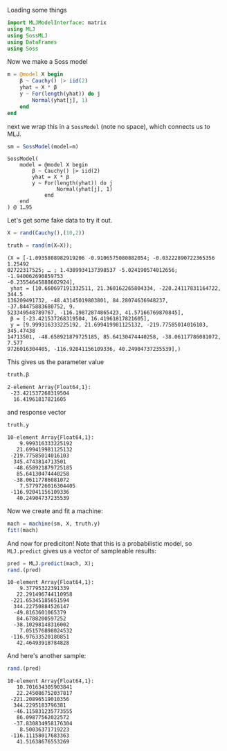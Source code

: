 Loading some things

````julia
import MLJModelInterface: matrix
using MLJ
using SossMLJ
using DataFrames
using Soss
````





Now we make a Soss model

````julia
m = @model X begin
    β ~ Cauchy() |> iid(2)
    yhat = X * β
    y ~ For(length(yhat)) do j
        Normal(yhat[j], 1)
    end
end
````





next we wrap this in a `SossModel` (note no space), which connects us to MLJ.

````julia
sm = SossModel(model=m)
````


````
SossModel(
    model = @model X begin
        β ~ Cauchy() |> iid(2)
        yhat = X * β
        y ~ For(length(yhat)) do j
                Normal(yhat[j], 1)
            end
    end
) @ 1…95
````





Let's get some fake data to try it out.

````julia
X = rand(Cauchy(),(10,2))

truth = rand(m(X=X));
````


````
(X = [-1.0935808982919206 -0.9106575080882054; -0.03222890722365356 1.25492
02722317525; … ; 1.4389934137398537 -5.024190574012656; -1.940062690859753 
-0.23554645888602924],
 yhat = [10.660697191332511, 21.360162265804334, -220.24117831164722, 344.5
136209491732, -48.43145019803801, 84.28074636948237, -37.84475883680752, 9.
523349548789767, -116.19872874865423, 41.57166769870845],
 β = [-23.421537268319504, 16.41961817821605],
 y = [9.999316333225192, 21.699419981125132, -219.77585014016103, 345.47438
14713501, -48.658921879725185, 85.64130474440258, -38.06117786081072, 7.577
9726016304405, -116.92041156109336, 40.24904737235539],)
````





This gives us the parameter value

````julia
truth.β
````


````
2-element Array{Float64,1}:
 -23.421537268319504
  16.41961817821605
````





and response vector

````julia
truth.y
````


````
10-element Array{Float64,1}:
    9.999316333225192
   21.699419981125132
 -219.77585014016103
  345.4743814713501
  -48.658921879725185
   85.64130474440258
  -38.06117786081072
    7.5779726016304405
 -116.92041156109336
   40.24904737235539
````





Now we create and fit a machine:

````julia
mach = machine(sm, X, truth.y)
fit!(mach)
````





And now for prediciton! Note that this is a probabilistic model, so `MLJ.predict` gives us a vector of sampleable results:

````julia
pred = MLJ.predict(mach, X);
rand.(pred)
````


````
10-element Array{Float64,1}:
    9.37795322391339
   22.291496744110958
 -221.65345185651594
  344.22750884526147
  -49.8163601065379
   84.6788200597252
  -38.10298148316002
    7.051576898024532
 -116.97633520180851
   42.46493918784828
````





And here's another sample:

````julia
rand.(pred)
````


````
10-element Array{Float64,1}:
   10.701634305903841
   22.245086752037817
 -221.20896519010356
  344.2295183796381
  -46.115831235773555
   86.09877562022572
  -37.830834958176304
    8.50036371719223
 -116.11158017683363
   41.51638676553269
````


